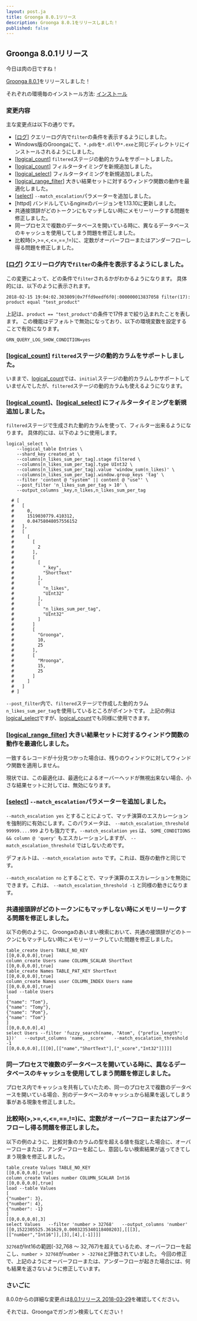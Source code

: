 ```yaml
---
layout: post.ja
title: Groonga 8.0.1リリース
description: Groonga 8.0.1をリリースしました！
published: false
---
```


## Groonga 8.0.1リリース

今日は肉の日ですね！

[Groonga 8.0.1](/ja/docs/news.html#release-8.0.1)をリリースしました！

それぞれの環境毎のインストール方法: [インストール](/ja/docs/install.html)

### 変更内容

主な変更点は以下の通りです。

  * [[ログ](/ja/docs/reference/log.html)] クエリーログ内で`filter`の条件を表示するようにしました。
  * Windows版のGroongaにて、`*.pdb`を`*.dll`や`*.exe`と同じディレクトリにインストールされるようにしました。
  * [[logical_count](/ja/docs/reference/commands/logical_count.html)] `filtered`ステージの動的カラムをサポートしました。
  * [[logical_count](/ja/docs/reference/commands/logical_count.html#post-filter)] フィルタータイミングを新規追加しました。
  * [[logical_select](/ja/docs/reference/commands/logical_select.html#post-filter)] フィルタータイミングを新規追加しました。
  * [[logical_range_filter](/ja/docs/reference/commands/logical_range_filter.html)] 大きい結果セットに対するウィンドウ関数の動作を最適化しました。
  * [[select](/ja/docs/reference/commands/select.html)] `--match_escalation`パラメーターを追加しました。
  * [httpd] バンドルしているnginxのバージョンを1.13.10に更新しました。
  * 共通接頭辞がどのトークンにもマッチしない時にメモリーリークする問題を修正しました。
  * 同一プロセスで複数のデータベースを開いている時に、異なるデータベースのキャッシュを使用してしまう問題を修正しました。
  * 比較時(>,>=,<,<=,==,!=)に、定数がオーバーフローまたはアンダーフローし得る問題を修正しました。

### [[ログ](/ja/docs/reference/log.html)] クエリーログ内で`filter`の条件を表示するようにしました。

この変更によって、どの条件で`filter`されるかがわかるようになります。
具体的には、以下のように表示されます。

```text
2018-02-15 19:04:02.303809|0x7ffd9eedf6f0|:000000013837058 filter(17): product equal "test_product"
```

上記は、`product == "test_product"`の条件で17件まで絞り込まれたことを表します。
この機能はデフォルトで無効になっており、以下の環境変数を設定することで有効になります。

```
GRN_QUERY_LOG_SHOW_CONDITION=yes
```

### [[logical_count](/ja/docs/reference/commands/logical_count.html)] `filtered`ステージの動的カラムをサポートしました。

いままで、[logical_count](/ja/docs/reference/commands/logical_count.html)では、`initial`ステージの動的カラムしかサポートしていませんでしたが、`filtered`ステージの動的カラムも使えるようになります。

### [[logical_count](/ja/docs/reference/commands/logical_count.html#post-filter)]、[[logical_select](/ja/docs/reference/commands/logical_select.html#post-filter)] にフィルタータイミングを新規追加しました。

`filtered`ステージで生成された動的カラムを使って、フィルター出来るようになります。
具体的には、以下のように使用します。

```text
logical_select \
    --logical_table Entries \
    --shard_key created_at \
    --columns[n_likes_sum_per_tag].stage filtered \
    --columns[n_likes_sum_per_tag].type UInt32 \
    --columns[n_likes_sum_per_tag].value 'window_sum(n_likes)' \
    --columns[n_likes_sum_per_tag].window.group_keys 'tag' \
    --filter 'content @ "system" || content @ "use"' \
    --post_filter 'n_likes_sum_per_tag > 10' \
    --output_columns _key,n_likes,n_likes_sum_per_tag

  # [
  #   [
  #     0, 
  #     1519030779.410312,
  #     0.04758048057556152
  #   ], 
  #   [
  #     [
  #       [
  #         2
  #       ], 
  #       [
  #         [
  #           "_key", 
  #           "ShortText"
  #         ], 
  #         [
  #           "n_likes", 
  #           "UInt32"
  #         ], 
  #         [
  #           "n_likes_sum_per_tag", 
  #           "UInt32"
  #         ]
  #       ]
  #       [
  #         "Groonga", 
  #         10, 
  #         25
  #       ], 
  #       [
  #         "Mroonga", 
  #         15, 
  #         25
  #       ]
  #     ]
  #   ]
  # ]
```

`--post_filter`内で、`filtered`ステージで作成した動的カラム`n_likes_sum_per_tag`を使用しているところがポイントです。
上記の例は[logical_select](/ja/docs/reference/commands/logical_select.html#post-filter)ですが、[logical_count](/ja/docs/reference/commands/logical_count.html#post-filter)でも同様に使用できます。

### [[logical_range_filter](/ja/docs/reference/commands/logical_range_filter.html)] 大きい結果セットに対するウィンドウ関数の動作を最適化しました。

一致するレコードが十分見つかった場合は、残りのウィンドウに対してウィンドウ関数を適用しません。

現状では、この最適化は、最適化によるオーバーヘッドが無視出来ない場合、小さな結果セットに対しては、無効になります。

### [[select](/ja/docs/reference/commands/select.html#match-escalation)] `--match_escalation`パラメーターを追加しました。

`--match_escalation yes` とすることによって、マッチ演算のエスカレーションを強制的に有効にします。このパラメータは、 `--match_escalation_threshold 99999....999` よりも強力です。`--match_escalation yes` は、 `SOME_CONDITIONS && column @ 'query'` もエスカレーションしますが、 `--match_escalation_threshold` ではしないためです。

デフォルトは、`--match_escalation auto` です。これは、既存の動作と同じです。

`--match_escalation no` とすることで、マッチ演算のエスカレーションを無効にできます。これは、 `--match_escalation_threshold -1` と同様の動きになります。

### 共通接頭辞がどのトークンにもマッチしない時にメモリーリークする問題を修正しました。

以下の例のように、Groongaのあいまい検索において、共通の接頭辞がどのトークンにもマッチしない時にメモリーリークしていた問題を修正しました。

```
table_create Users TABLE_NO_KEY
[[0,0.0,0.0],true]
column_create Users name COLUMN_SCALAR ShortText
[[0,0.0,0.0],true]
table_create Names TABLE_PAT_KEY ShortText
[[0,0.0,0.0],true]
column_create Names user COLUMN_INDEX Users name
[[0,0.0,0.0],true]
load --table Users
[
{"name": "Tom"},
{"name": "Tomy"},
{"name": "Pom"},
{"name": "Tom"}
]
[[0,0.0,0.0],4]
select Users --filter 'fuzzy_search(name, "Atom", {"prefix_length": 1})'   --output_columns 'name, _score'   --match_escalation_threshold -1
[[0,0.0,0.0],[[[0],[["name","ShortText"],["_score","Int32"]]]]]
```

### 同一プロセスで複数のデータベースを開いている時に、異なるデータベースのキャッシュを使用してしまう問題を修正しました。
 
プロセス内でキャッシュを共有していたため、同一のプロセスで複数のデータベースを開いている場合、別のデータベースのキャッシュから結果を返してしまう事がある現象を修正しました。

### 比較時(>,>=,<,<=,==,!=)に、定数がオーバーフローまたはアンダーフローし得る問題を修正しました。

以下の例のように、比較対象のカラムの型を超える値を指定した場合に、オーバーフローまたは、アンダーフローを起こし、意図しない検索結果が返ってきてしまう現象を修正しました。

```
table_create Values TABLE_NO_KEY
[[0,0.0,0.0],true]
column_create Values number COLUMN_SCALAR Int16
[[0,0.0,0.0],true]
load --table Values
[
{"number": 3},
{"number": 4},
{"number": -1}
]
[[0,0.0,0.0],3]
select Values   --filter 'number > 32768'   --output_columns 'number'
[[0,1522305525.361629,0.0003235340118408203],[[[3],[["number","Int16"]],[3],[4],[-1]]]]
```

`32768`がInt16の範囲(-32,768 ～ 32,767)を超えているため、オーバーフローを起こし、`number > 32768`が`number > -32768`と評価されていました。
今回の修正で、上記のようにオーバーフローまたは、アンダーフローが起きた場合には、何も結果を返さないように修正しています。

### さいごに

8.0.0からの詳細な変更点は[8.0.1リリース 2018-03-29](/ja/docs/news.html#release-8.0.1)を確認してください。

それでは、Groongaでガンガン検索してください！
